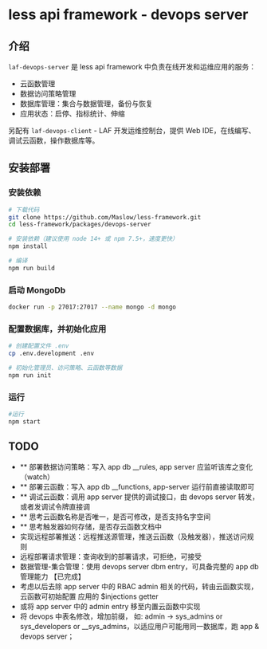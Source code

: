 # less api framework - devops server

## 介绍

`laf-devops-server` 是 less api framework 中负责在线开发和运维应用的服务：

  - 云函数管理
  - 数据访问策略管理
  - 数据库管理：集合与数据管理，备份与恢复
  - 应用状态：启停、指标统计、伸缩

另配有 `laf-devops-client` - LAF 开发运维控制台，提供 Web IDE，在线编写、调试云函数，操作数据库等。


## 安装部署

### 安装依赖

```sh
# 下载代码
git clone https://github.com/Maslow/less-framework.git
cd less-framework/packages/devops-server

# 安装依赖（建议使用 node 14+ 或 npm 7.5+，速度更快）
npm install

# 编译
npm run build
```

### 启动 MongoDb

```sh
docker run -p 27017:27017 --name mongo -d mongo
```

### 配置数据库，并初始化应用

```sh
# 创建配置文件 .env
cp .env.development .env

# 初始化管理员、访问策略、云函数等数据
npm run init
```

### 运行

```sh
#运行
npm start
```


## TODO

- ** 部署数据访问策略：写入 app db __rules, app server 应监听该库之变化（watch）
- ** 部署云函数：写入 app db __functions, app-server 运行前直接读取即可
- ** 调试云函数：调用 app server 提供的调试接口，由 devops server 转发，或者发调试令牌直接调
- ** 思考云函数名称是否唯一，是否可修改，是否支持名字空间
- ** 思考触发器如何存储，是否存云函数文档中
- 实现远程部署推送：远程推送源管理，推送云函数（及触发器），推送访问规则
- 远程部署请求管理：查询收到的部署请求，可拒绝，可接受
- 数据管理-集合管理：使用 devops server dbm entry，可具备完整的 app db 管理能力 【已完成】
- 考虑以后去除 app server 中的 RBAC admin 相关的代码，转由云函数实现，云函数可初始配置 应用的 $injections getter
- 或将 app server 中的 admin entry 移至内置云函数中实现
- 将 devops 中表名修改，增加前缀， 如: admin -> sys_admins or sys_developers or __sys_admins，以适应用户可能用同一数据库，跑 app & devops server；